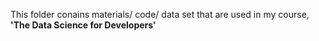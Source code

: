 This folder conains materials/ code/ data set that are used in my course, <b>'The Data Science for Developers'</b>
